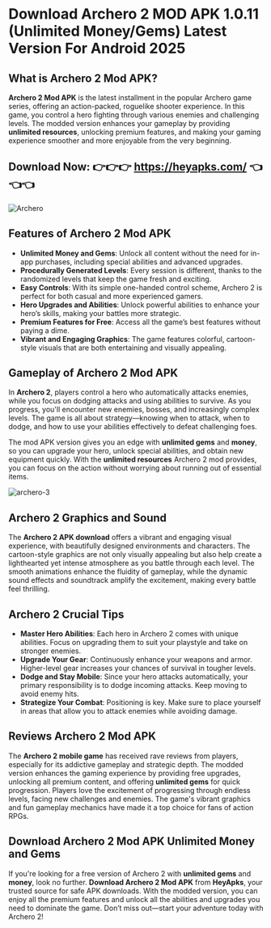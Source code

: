 # Download Archero 2 MOD APK 1.0.11 (Unlimited Money/Gems) Latest Version For Android 2025

## What is Archero 2 Mod APK? ##

**Archero 2 Mod APK** is the latest installment in the popular Archero game series, offering an action-packed, roguelike shooter experience. In this game, you control a hero fighting through various enemies and challenging levels. The modded version enhances your gameplay by providing **unlimited resources**, unlocking premium features, and making your gaming experience smoother and more enjoyable from the very beginning.

## Download Now: 👉👉👉 https://heyapks.com/ 👈👈👈
![Archero](https://github.com/user-attachments/assets/38010855-95b0-4f4a-aa87-6c662b0a0590)

## Features of Archero 2 Mod APK ##

- **Unlimited Money and Gems**: Unlock all content without the need for in-app purchases, including special abilities and advanced upgrades.
- **Procedurally Generated Levels**: Every session is different, thanks to the randomized levels that keep the game fresh and exciting.
- **Easy Controls**: With its simple one-handed control scheme, Archero 2 is perfect for both casual and more experienced gamers.
- **Hero Upgrades and Abilities**: Unlock powerful abilities to enhance your hero’s skills, making your battles more strategic.
- **Premium Features for Free**: Access all the game’s best features without paying a dime.
- **Vibrant and Engaging Graphics**: The game features colorful, cartoon-style visuals that are both entertaining and visually appealing.

## Gameplay of Archero 2 Mod APK ##

In **Archero 2**, players control a hero who automatically attacks enemies, while you focus on dodging attacks and using abilities to survive. As you progress, you'll encounter new enemies, bosses, and increasingly complex levels. The game is all about strategy—knowing when to attack, when to dodge, and how to use your abilities effectively to defeat challenging foes.

The mod APK version gives you an edge with **unlimited gems** and **money**, so you can upgrade your hero, unlock special abilities, and obtain new equipment quickly. With the **unlimited resources** Archero 2 mod provides, you can focus on the action without worrying about running out of essential items.

![archero-3](https://github.com/user-attachments/assets/76513904-dec5-4728-8bce-8cc3db59dfe0)

## Archero 2 Graphics and Sound ##

The **Archero 2 APK download** offers a vibrant and engaging visual experience, with beautifully designed environments and characters. The cartoon-style graphics are not only visually appealing but also help create a lighthearted yet intense atmosphere as you battle through each level. The smooth animations enhance the fluidity of gameplay, while the dynamic sound effects and soundtrack amplify the excitement, making every battle feel thrilling.

## Archero 2 Crucial Tips ##

- **Master Hero Abilities**: Each hero in Archero 2 comes with unique abilities. Focus on upgrading them to suit your playstyle and take on stronger enemies.
- **Upgrade Your Gear**: Continuously enhance your weapons and armor. Higher-level gear increases your chances of survival in tougher levels.
- **Dodge and Stay Mobile**: Since your hero attacks automatically, your primary responsibility is to dodge incoming attacks. Keep moving to avoid enemy hits.
- **Strategize Your Combat**: Positioning is key. Make sure to place yourself in areas that allow you to attack enemies while avoiding damage.

## Reviews Archero 2 Mod APK ##

The **Archero 2 mobile game** has received rave reviews from players, especially for its addictive gameplay and strategic depth. The modded version enhances the gaming experience by providing free upgrades, unlocking all premium content, and offering **unlimited gems** for quick progression. Players love the excitement of progressing through endless levels, facing new challenges and enemies. The game's vibrant graphics and fun gameplay mechanics have made it a top choice for fans of action RPGs.

## Download Archero 2 Mod APK Unlimited Money and Gems ##

If you're looking for a free version of Archero 2 with **unlimited gems** and **money**, look no further. **Download Archero 2 Mod APK** from **HeyApks**, your trusted source for safe APK downloads. With the modded version, you can enjoy all the premium features and unlock all the abilities and upgrades you need to dominate the game. Don’t miss out—start your adventure today with Archero 2!
